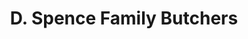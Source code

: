 ---
title: "D. Spence Family Butchers"
url: /great-bentley/d-spence-family-butchers/
shop: Metzgerei
---